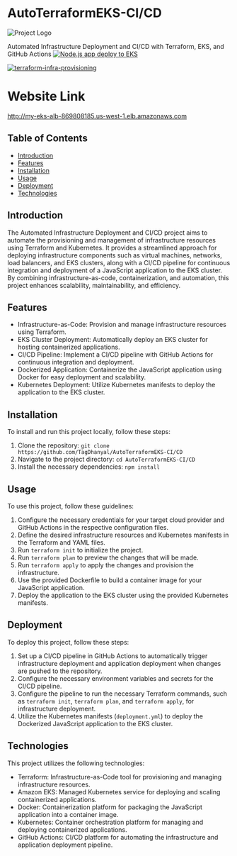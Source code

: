 # AutoTerraformEKS-CI/CD

![Project Logo](images/arch.png)

Automated Infrastructure Deployment and CI/CD with Terraform, EKS, and GitHub Actions
[![Node.js app deploy to EKS](https://github.com/TagDhanyal/EKS-CICD-TERRAFORM/actions/workflows/eks-cicd.yml/badge.svg?branch=main)](https://github.com/TagDhanyal/EKS-CICD-TERRAFORM/actions/workflows/eks-cicd.yml)

[![terraform-infra-provisioning](https://github.com/TagDhanyal/EKS-CICD-TERRAFORM/actions/workflows/infra-cicd.yml/badge.svg?branch=main)](https://github.com/TagDhanyal/EKS-CICD-TERRAFORM/actions/workflows/infra-cicd.yml)

# Website Link
  http://my-eks-alb-869808185.us-west-1.elb.amazonaws.com

## Table of Contents

- [Introduction](#introduction)
- [Features](#features)
- [Installation](#installation)
- [Usage](#usage)
- [Deployment](#deployment)
- [Technologies](#technologies)

## Introduction

The Automated Infrastructure Deployment and CI/CD project aims to automate the provisioning and management of infrastructure resources using Terraform and Kubernetes. It provides a streamlined approach for deploying infrastructure components such as virtual machines, networks, load balancers, and EKS clusters, along with a CI/CD pipeline for continuous integration and deployment of a JavaScript application to the EKS cluster. By combining infrastructure-as-code, containerization, and automation, this project enhances scalability, maintainability, and efficiency.

## Features

- Infrastructure-as-Code: Provision and manage infrastructure resources using Terraform.
- EKS Cluster Deployment: Automatically deploy an EKS cluster for hosting containerized applications.
- CI/CD Pipeline: Implement a CI/CD pipeline with GitHub Actions for continuous integration and deployment.
- Dockerized Application: Containerize the JavaScript application using Docker for easy deployment and scalability.
- Kubernetes Deployment: Utilize Kubernetes manifests to deploy the application to the EKS cluster.

## Installation

To install and run this project locally, follow these steps:

1. Clone the repository: `git clone https://github.com/TagDhanyal/AutoTerraformEKS-CI/CD`
2. Navigate to the project directory: `cd AutoTerraformEKS-CI/CD`
3. Install the necessary dependencies: `npm install`

## Usage

To use this project, follow these guidelines:

1. Configure the necessary credentials for your target cloud provider and GitHub Actions in the respective configuration files.
2. Define the desired infrastructure resources and Kubernetes manifests in the Terraform and YAML files.
3. Run `terraform init` to initialize the project.
4. Run `terraform plan` to preview the changes that will be made.
5. Run `terraform apply` to apply the changes and provision the infrastructure.
6. Use the provided Dockerfile to build a container image for your JavaScript application.
7. Deploy the application to the EKS cluster using the provided Kubernetes manifests.

## Deployment

To deploy this project, follow these steps:

1. Set up a CI/CD pipeline in GitHub Actions to automatically trigger infrastructure deployment and application deployment when changes are pushed to the repository.
2. Configure the necessary environment variables and secrets for the CI/CD pipeline.
3. Configure the pipeline to run the necessary Terraform commands, such as `terraform init`, `terraform plan`, and `terraform apply`, for infrastructure deployment.
4. Utilize the Kubernetes manifests (`deployment.yml`) to deploy the Dockerized JavaScript application to the EKS cluster.

## Technologies

This project utilizes the following technologies:

- Terraform: Infrastructure-as-Code tool for provisioning and managing infrastructure resources.
- Amazon EKS: Managed Kubernetes service for deploying and scaling containerized applications.
- Docker: Containerization platform for packaging the JavaScript application into a container image.
- Kubernetes: Container orchestration platform for managing and deploying containerized applications.
- GitHub Actions: CI/CD platform for automating the infrastructure and application deployment pipeline.

